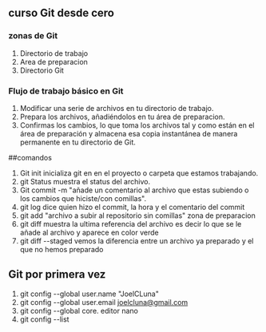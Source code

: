 ## curso Git desde cero 

### zonas de  Git 
1. Directorio de trabajo 
2. Area de preparacion
3. Directorio Git 

### Flujo de trabajo básico en Git
1. Modificar una serie de archivos en tu directorio  de trabajo.
2. Prepara los archivos, añadiéndolos en tu área de preparacion. 
2. Confirmas los cambios, lo que toma los archivos tal y como están en el área de preparación y almacena esa copia instantánea de manera permanente en tu directorio de Git.

##comandos
1. Git init inicializa git en en el proyecto o carpeta que estamos trabajando.
2. git Status muestra el status del archivo.
3. Git commit -m "añade un comentario al archivo que estas subiendo o los cambios que hiciste/con comillas".
4. git log dice quien hizo el commit, la hora y el comentario del commit
5. git add  "archivo a subir al repositorio sin comillas" zona de preparacion 
6. git diff muestra la ultima referencia del archivo es decir lo que se le añade al archivo y aparece en color verde 
7. git diff --staged vemos la diferencia entre un archivo ya preparado y el que no hemos preparado 

## Git por primera vez 

1. git config --global user.name "JoelCLuna" 
2. git config --global user.email joelcluna@gmail.com
3. git config --global core. editor nano 
3. git config --list 

## 

##

##